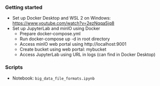 ### Getting started

- Set up Docker Desktop and WSL 2 on Windows: https://www.youtube.com/watch?v=2ezNqqaSjq8
- Set up JupyterLab and minIO using Docker
    - Prepare docker-compose.yml
    - Run docker-compose up -d in root directory
    - Access minIO web portal using http://localhost:9001
    - Create bucket using web portal: mybucket
    - Access JupyterLab using URL in logs (can find in Docker Desktop)

### Scripts

- Notebook: `big_data_file_formats.ipynb`
